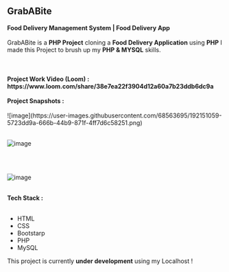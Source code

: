 <h2>GrabABite</h2>
<b>Food Delivery Management System | Food Delivery App</b>
<br />
<br />
GrabABite is a <b>PHP Project</b> cloning a <b>Food Delivery Application</b> using <b>PHP</b> I made this Project to
brush up my <b>PHP & MYSQL</b> skills.
</>
<br />
<br />
<br />
<br />
<b>Project Work Video (Loom) : https://www.loom.com/share/38e7ea22f3904d12a60a7b23ddb6dc9a</b>
<br />
<br />
<b>Project Snapshots :</b>
<br />
<br />
![image](https://user-images.githubusercontent.com/68563695/192151059-5723dd9a-666b-44b9-871f-4ff7d6c58251.png)
<br />
<br />

![image](https://user-images.githubusercontent.com/68563695/192058865-f17b48e6-98e2-4fb6-8934-c74510c57b2d.png)

<br />
<br />

![image](https://user-images.githubusercontent.com/68563695/192058645-4634f867-be40-4dec-b812-43e1a02fed04.png)

<br />
<!-- Tech Stack Used -->
<b>Tech Stack :</b>
<br />
<br />
<ul>
    <li>HTML</li>
    <li>CSS</li>
    <li>Bootstarp</li>
    <li>PHP</li>
    <li>MySQL</li>
</ul>
This project is currently <b>under development</b> using my Localhost !